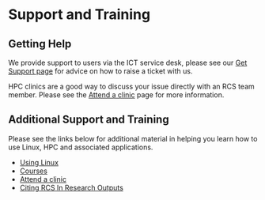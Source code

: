 # Support and Training

## Getting Help

We provide support to users via the ICT service desk, please see our [Get Support page](https://www.imperial.ac.uk/admin-services/ict/self-service/research-support/rcs/get-support/contact-us/) for advice on how to raise a ticket with us.

HPC clinics are a good way to discuss your issue directly with an RCS team member. Please see the [Attend a clinic](./attend-a-clinic.md) page for more information.

## Additional Support and Training

Please see the links below for additional material in helping you learn how to use Linux, HPC and associated applications.

* [Using Linux](./using-linux/index.md)
* [Courses](./courses.md)
* [Attend a clinic](./attend-a-clinic.md)
* [Citing RCS In Research Outputs](./citing-rcs.md)
